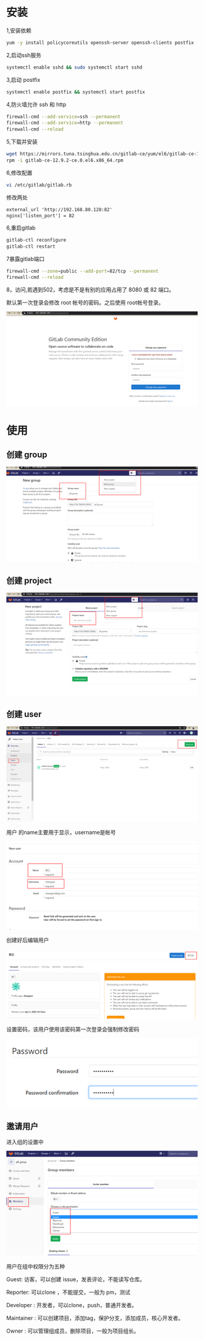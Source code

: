 # 安装

1,安装依赖

```bash
yum -y install policycoreutils openssh-server openssh-clients postfix
```

2,启动ssh服务

```bash
systemctl enable sshd && sudo systemctl start sshd
```

3,启动 postfix

```bash
systemctl enable postfix && systemctl start postfix
```

4,防火墙允许 ssh 和 http

```bash
firewall-cmd --add-service=ssh --permanent
firewall-cmd --add-service=http --permanent
firewall-cmd --reload
```

5,下载并安装

```bash
wget https://mirrors.tuna.tsinghua.edu.cn/gitlab-ce/yum/el6/gitlab-ce-12.9.2-ce.0.el6.x86_64.rpm
rpm -i gitlab-ce-12.9.2-ce.0.el6.x86_64.rpm
```

6,修改配置

```bash
vi /etc/gitlab/gitlab.rb
```

修改两处

```
external_url 'http://192.168.80.128:82'
nginx['listen_port'] = 82
```

6,重启gitlab

```bash
gitlab-ctl reconfigure
gitlab-ctl restart
```

7暴露gitlab端口

```bash
firewall-cmd --zone=public --add-port=82/tcp --permanent
firewall-cmd --reload
```

8，访问,若遇到502，考虑是不是有别的应用占用了 8080 或 82 端口。

默认第一次登录会修改 root 帐号的密码。之后使用 root帐号登录。

![](img/gl1.png)

# 使用

## 创建 group

![](img/gl2.png)

## 创建 project

![](img/gl3.png)



## 创建 user

![](img/gl4.png)

用户 的name主要用于显示，username是帐号

![](img/gl5.png)

创建好后编辑用户

![](img/gl6.png)

设置密码，该用户使用该密码第一次登录会强制修改密码

![](img/gl7.png)

## 邀请用户

进入组的设置中

![](img/gl8.png)

用户在组中权限分为五种

Guest: 访客，可以创建 issue，发表评论，不能读写仓库。

Reporter: 可以clone ，不能提交，一般为 pm，测试

Developer : 开发者，可以clone，push，普通开发者。

Maintainer : 可以创建项目，添加tag，保护分支，添加成员，核心开发者。

Owner : 可以管理组成员，删除项目，一般为项目组长。